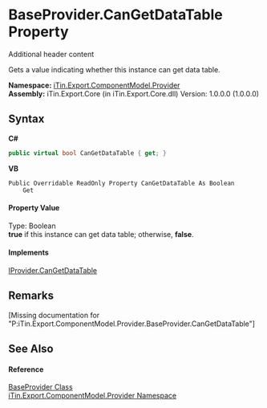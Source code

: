 # BaseProvider.CanGetDataTable Property 
Additional header content 

Gets a value indicating whether this instance can get data table.

**Namespace:**&nbsp;<a href="N_iTin_Export_ComponentModel_Provider">iTin.Export.ComponentModel.Provider</a><br />**Assembly:**&nbsp;iTin.Export.Core (in iTin.Export.Core.dll) Version: 1.0.0.0 (1.0.0.0)

## Syntax

**C#**<br />
``` C#
public virtual bool CanGetDataTable { get; }
```

**VB**<br />
``` VB
Public Overridable ReadOnly Property CanGetDataTable As Boolean
	Get
```


#### Property Value
Type: Boolean<br /><strong>true</strong> if this instance can get data table; otherwise, <strong>false</strong>.

#### Implements
<a href="P_iTin_Export_ComponentModel_Provider_IProvider_CanGetDataTable">IProvider.CanGetDataTable</a><br />

## Remarks
\[Missing <remarks> documentation for "P:iTin.Export.ComponentModel.Provider.BaseProvider.CanGetDataTable"\]

## See Also


#### Reference
<a href="T_iTin_Export_ComponentModel_Provider_BaseProvider">BaseProvider Class</a><br /><a href="N_iTin_Export_ComponentModel_Provider">iTin.Export.ComponentModel.Provider Namespace</a><br />